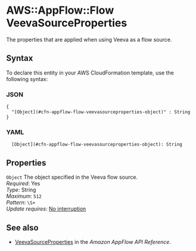 # AWS::AppFlow::Flow VeevaSourceProperties<a name="aws-properties-appflow-flow-veevasourceproperties"></a>

 The properties that are applied when using Veeva as a flow source\. 

## Syntax<a name="aws-properties-appflow-flow-veevasourceproperties-syntax"></a>

To declare this entity in your AWS CloudFormation template, use the following syntax:

### JSON<a name="aws-properties-appflow-flow-veevasourceproperties-syntax.json"></a>

```
{
  "[Object](#cfn-appflow-flow-veevasourceproperties-object)" : String
}
```

### YAML<a name="aws-properties-appflow-flow-veevasourceproperties-syntax.yaml"></a>

```
  [Object](#cfn-appflow-flow-veevasourceproperties-object): String
```

## Properties<a name="aws-properties-appflow-flow-veevasourceproperties-properties"></a>

`Object`  <a name="cfn-appflow-flow-veevasourceproperties-object"></a>
 The object specified in the Veeva flow source\.   
*Required*: Yes  
*Type*: String  
*Maximum*: `512`  
*Pattern*: `\S+`  
*Update requires*: [No interruption](https://docs.aws.amazon.com/AWSCloudFormation/latest/UserGuide/using-cfn-updating-stacks-update-behaviors.html#update-no-interrupt)

## See also<a name="aws-properties-appflow-flow-veevasourceproperties--seealso"></a>
+ [VeevaSourceProperties](https://docs.aws.amazon.com/appflow/1.0/APIReference/API_VeevaSourceProperties.html) in the *Amazon AppFlow API Reference*\.